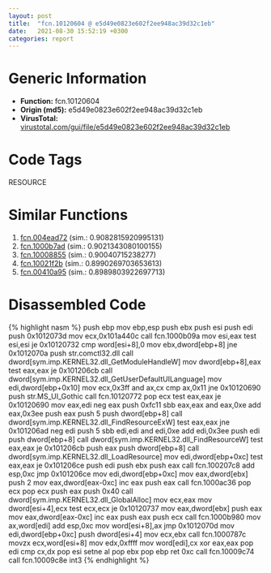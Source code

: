 ```yaml
---
layout: post
title:  "fcn.10120604 @ e5d49e0823e602f2ee948ac39d32c1eb"
date:   2021-08-30 15:52:19 +0300
categories: report
---
```


# Generic Information
- **Function:** fcn.10120604
- **Origin (md5):** e5d49e0823e602f2ee948ac39d32c1eb
- **VirusTotal:** [virustotal.com/gui/file/e5d49e0823e602f2ee948ac39d32c1eb][virustotal_ref]

# Code Tags
<span class="tag" id="RESOURCE">RESOURCE</span>


# Similar Functions

1. [fcn.004ead72][similar_1_ref] (sim.: 0.9082815920995131)
2. [fcn.1000b7ad][similar_2_ref] (sim.: 0.9021343080100155)
3. [fcn.10008855][similar_3_ref] (sim.: 0.90040715238277)
4. [fcn.10021f2b][similar_4_ref] (sim.: 0.8990269703653613)
5. [fcn.00410a95][similar_5_ref] (sim.: 0.8989803922697713)


# Disassembled Code

{% highlight nasm %}
push ebp
mov ebp,esp
push ebx
push esi
push edi
push 0x1012073d
mov ecx,0x101a440c
call fcn.1000b09a
mov esi,eax
test esi,esi
je 0x10120732
cmp word[esi+8],0
mov ebx,dword[ebp+8]
jne 0x1012070a
push str.comctl32.dll
call dword[sym.imp.KERNEL32.dll_GetModuleHandleW]
mov dword[ebp+8],eax
test eax,eax
je 0x101206cb
call dword[sym.imp.KERNEL32.dll_GetUserDefaultUILanguage]
mov edi,dword[ebp+0x10]
mov ecx,0x3ff
and ax,cx
cmp ax,0x11
jne 0x10120690
push str.MS_UI_Gothic
call fcn.10120772
pop ecx
test eax,eax
je 0x10120690
mov eax,edi
neg eax
push 0xfc11
sbb eax,eax
and eax,0xe
add eax,0x3ee
push eax
push 5
push dword[ebp+8]
call dword[sym.imp.KERNEL32.dll_FindResourceExW]
test eax,eax
jne 0x101206ad
neg edi
push 5
sbb edi,edi
and edi,0xe
add edi,0x3ee
push edi
push dword[ebp+8]
call dword[sym.imp.KERNEL32.dll_FindResourceW]
test eax,eax
je 0x101206cb
push eax
push dword[ebp+8]
call dword[sym.imp.KERNEL32.dll_LoadResource]
mov edi,dword[ebp+0xc]
test eax,eax
je 0x101206ce
push edi
push ebx
push eax
call fcn.100207c8
add esp,0xc
jmp 0x101206ce
mov edi,dword[ebp+0xc]
mov eax,dword[ebx]
push 2
mov eax,dword[eax-0xc]
inc eax
push eax
call fcn.1000ac36
pop ecx
pop ecx
push eax
push 0x40
call dword[sym.imp.KERNEL32.dll_GlobalAlloc]
mov ecx,eax
mov dword[esi+4],ecx
test ecx,ecx
je 0x10120737
mov eax,dword[ebx]
push eax
mov eax,dword[eax-0xc]
inc eax
push eax
push ecx
call fcn.1000b980
mov ax,word[edi]
add esp,0xc
mov word[esi+8],ax
jmp 0x1012070d
mov edi,dword[ebp+0xc]
push dword[esi+4]
mov ecx,ebx
call fcn.1000787c
movzx ecx,word[esi+8]
mov edx,0xffff
mov word[edi],cx
xor eax,eax
pop edi
cmp cx,dx
pop esi
setne al
pop ebx
pop ebp
ret 0xc
call fcn.10009c74
call fcn.10009c8e
int3 
{% endhighlight %}


[similar_1_ref]: /report/fcn.004ead72@9c2b894b84f59672d8be2e984066f76f
[similar_2_ref]: /report/fcn.1000b7ad@e5d49e0823e602f2ee948ac39d32c1eb
[similar_3_ref]: /report/fcn.10008855@e5d49e0823e602f2ee948ac39d32c1eb
[similar_4_ref]: /report/fcn.10021f2b@481b545f5c18f2fce1caac67ddc419e8
[similar_5_ref]: /report/fcn.00410a95@fd17dad7a5809016e438b746adc04679
[virustotal_ref]: https://www.virustotal.com/gui/file/e5d49e0823e602f2ee948ac39d32c1eb